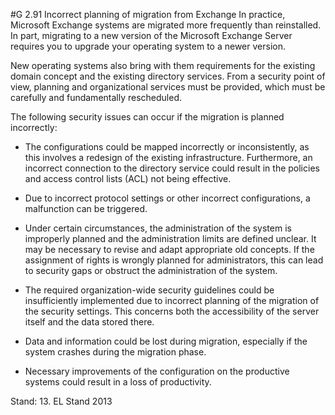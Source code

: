 #G 2.91 Incorrect planning of migration from Exchange
In practice, Microsoft Exchange systems are migrated more frequently than reinstalled. In part, migrating to a new version of the Microsoft Exchange Server requires you to upgrade your operating system to a newer version.

New operating systems also bring with them requirements for the existing domain concept and the existing directory services. From a security point of view, planning and organizational services must be provided, which must be carefully and fundamentally rescheduled.

The following security issues can occur if the migration is planned incorrectly:

* The configurations could be mapped incorrectly or inconsistently, as this involves a redesign of the existing infrastructure. Furthermore, an incorrect connection to the directory service could result in the policies and access control lists (ACL) not being effective.


* Due to incorrect protocol settings or other incorrect configurations, a malfunction can be triggered.


* Under certain circumstances, the administration of the system is improperly planned and the administration limits are defined unclear. It may be necessary to revise and adapt appropriate old concepts. If the assignment of rights is wrongly planned for administrators, this can lead to security gaps or obstruct the administration of the system.


* The required organization-wide security guidelines could be insufficiently implemented due to incorrect planning of the migration of the security settings. This concerns both the accessibility of the server itself and the data stored there.


* Data and information could be lost during migration, especially if the system crashes during the migration phase.


* Necessary improvements of the configuration on the productive systems could result in a loss of productivity.


Stand: 13. EL Stand 2013



